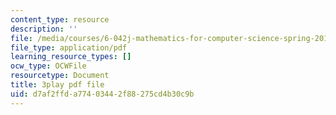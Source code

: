 ```yaml
---
content_type: resource
description: ''
file: /media/courses/6-042j-mathematics-for-computer-science-spring-2015/d7af2ffda77403442f88275cd4b30c9b_QzSCf62kzjE.pdf
file_type: application/pdf
learning_resource_types: []
ocw_type: OCWFile
resourcetype: Document
title: 3play pdf file
uid: d7af2ffd-a774-0344-2f88-275cd4b30c9b
---
```

